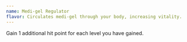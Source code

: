```yaml
---
name: Medi-gel Regulator
flavor: Circulates medi-gel through your body, increasing vitality.
---
```

Gain 1 additional hit point for each level you have gained.
